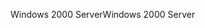 <span data-ttu-id="a76f2-101">Windows 2000 Server</span><span class="sxs-lookup"><span data-stu-id="a76f2-101">Windows 2000 Server</span></span>